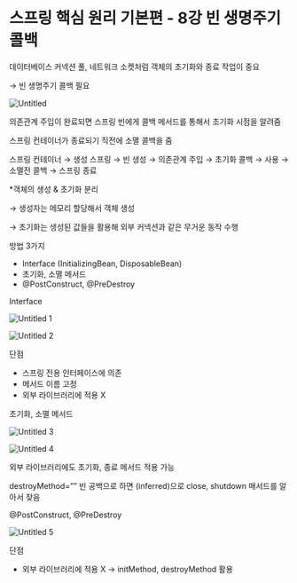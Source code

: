 # 스프링 핵심 원리 기본편 - 8강 빈 생명주기 콜백

데이터베이스 커넥션 풀, 네트워크 소켓처럼 객체의 초기화와 종료 작업이 중요

→ 빈 생명주기 콜백 필요

![Untitled](https://user-images.githubusercontent.com/61227459/183437677-4eecd3ba-2ee4-4adb-84e1-31576b00f3c8.png)

의존관계 주입이 완료되면 스프링 빈에게 콜백 메서드를 통해서 초기화 시점을 알려줌

스프링 컨테이너가 종료되기 직전에 소멸 콜백을 줌

스프링 컨테이너 → 생성 스프링 → 빈 생성 → 의존관계 주입 → 초기화 콜백 → 사용 → 소멸전 콜백 → 스프링 종료

*객체의 생성 & 초기화 분리

→ 생성자는 메모리 할당해서 객체 생성 

→ 초기화는 생성된 값들을 활용해 외부 커넥션과 같은 무거운 동작 수행 

방법 3가지

- Interface (InitializingBean, DisposableBean)
- 초기화, 소멸 메서드
- @PostConstruct, @PreDestroy

Interface

![Untitled 1](https://user-images.githubusercontent.com/61227459/183437654-29cf7a58-dcd9-43df-a29c-5594f1b84ee4.png)

![Untitled 2](https://user-images.githubusercontent.com/61227459/183437662-5dfced03-de1c-4d02-88cc-4280e0a6c2b7.png)

단점

- 스프링 전용 인터페이스에 의존
- 메서드 이름 고정
- 외부 라이브러리에 적용 X

초기화, 소멸 메서드


![Untitled 3](https://user-images.githubusercontent.com/61227459/183437665-9b39f885-a54d-4bad-a1d0-ab835e61edce.png)

![Untitled 4](https://user-images.githubusercontent.com/61227459/183437669-7ac4d91b-6e9f-4f7a-bc0f-a501343c17a8.png)

외부 라이브러리에도 초기화, 종료 메서드 적용 가능

destroyMethod=”” 빈 공백으로 하면 (inferred)으로 close, shutdown 매서드를 알아서 찾음

@PostConstruct, @PreDestroy

![Untitled 5](https://user-images.githubusercontent.com/61227459/183437674-67d0c9e8-13d4-410e-9d9c-825562249a0c.png)

단점

- 외부 라이브러리에 적용 X → initMethod, destroyMethod 활용